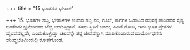 +++
title = "15 ಭೂತರವ ಭೇತಾಳ"

+++
15. ಭೂತಗಳ ಶಬ್ದ, ಭೇತಾಳಗಳ ಕಲಹದ ಶಬ್ದ ನರಿ, ಗೂಬೆ, ಕಾಗೆಗಳ ಓಡಾಟದ ರಭಸಕ್ಕೆ ಪಾಂಡವರ ಸೈನ್ಯ ಬಂತೆಂದು ಭ್ರಮೆಯಿಂದ ಬೆಚ್ಚಿ ಬೀಳುತ್ತಿದ್ದಾನೆ. ಸಹಜ ಸ್ಥಿತಿಗೆ ಬಂದು, ಹಿಂದೆ ನೋಡಿ, ಇದು ಭೂತ ಪ್ರೇತಗಳ ವೈಭವವಲ್ಲವೇ, ಎಂದುಕೊಳ್ಳುತ್ತಾ ಚಲವನ್ನೇ ತನ್ನ ಜೀವವನ್ನಾಗಿ ಮಾಡಿಕೊಂಡಿರುವ ದುರ್ಯೋಧನನು ಯುದ್ಧಭೂಮಿಯಲ್ಲಿ ಕೋಪಗೊಂಡ.